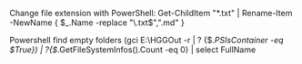 Change file extension with PowerShell:
Get-ChildItem "*.txt" | Rename-Item -NewName { $_.Name -replace "\.txt$",".md" }

Powershell find empty folders
(gci E:\HGGOut -r | ? {$_.PSIsContainer -eq $True}) | ?{$_.GetFileSystemInfos().Count -eq 0} | select FullName

